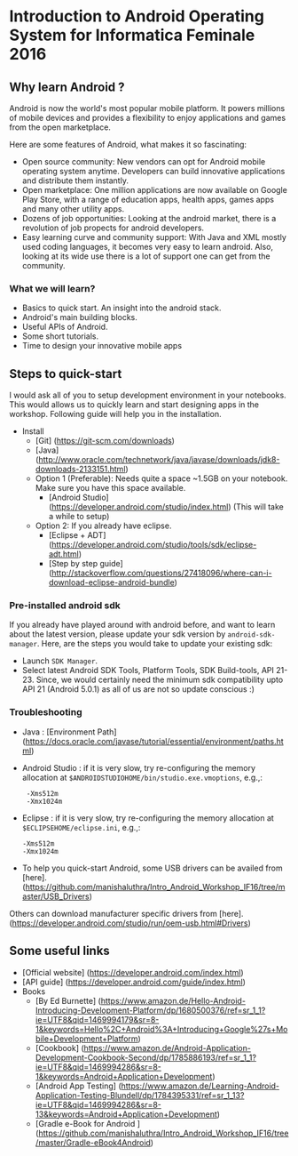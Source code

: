 # Introduction to Android Operating System for Informatica Feminale 2016

## Why learn Android ?

Android is now the world's most popular mobile platform. It powers millions of mobile devices and provides a flexibility to enjoy applications and games from the open marketplace.

Here are some features of Android, what makes it so fascinating:
* Open source community:
New vendors can opt for Android mobile operating system anytime. Developers can build innovative applications and distribute them instantly.
* Open marketplace:
One million applications are now available on Google Play Store, with a range of education apps, health apps, games apps and many other utility apps.
* Dozens of job opportunities:
Looking at the android market, there is a revolution of job propects for android developers.
* Easy learning curve and community support:
With Java and XML mostly used coding languages, it becomes very easy to learn android. Also, looking at its wide use there is a lot of support one can get from the community.

### What we will learn?
* Basics to quick start. An insight into the android stack.
* Android's main building blocks.
* Useful APIs of Android.
* Some short tutorials.
* Time to design your innovative mobile apps

## Steps to quick-start
I would ask all of you to setup development environment in your notebooks. This would allows us to quickly learn and start designing apps in the workshop. Following guide will help you in the installation.

* Install 
  * [Git] (https://git-scm.com/downloads)
  * [Java] (http://www.oracle.com/technetwork/java/javase/downloads/jdk8-downloads-2133151.html)
  * Option 1 (Preferable): Needs quite a space ~1.5GB on your notebook. Make sure you have this space available.
    * [Android Studio] (https://developer.android.com/studio/index.html)
    (This will take a while to setup)
  * Option 2: If you already have eclipse.
    * [Eclipse + ADT] (https://developer.android.com/studio/tools/sdk/eclipse-adt.html)
    * [Step by step guide] (http://stackoverflow.com/questions/27418096/where-can-i-download-eclipse-android-bundle)

### Pre-installed android sdk
If you already have played around with android before, and want to learn about the latest version, please update your sdk version by `android-sdk-manager`. Here, are the steps you would take to update your existing sdk:
  * Launch `SDK Manager`.
  * Select latest Android SDK Tools, Platform Tools, SDK Build-tools, API 21-23. Since, we would certainly need the minimum sdk compatibility upto API 21 (Android 5.0.1) as all of us are not so update conscious :) 

### Troubleshooting
  * Java : 
    [Environment Path] (https://docs.oracle.com/javase/tutorial/essential/environment/paths.html)
  * Android Studio : 
    if it is very slow, try re-configuring the memory allocation at ` $ANDROIDSTUDIOHOME/bin/studio.exe.vmoptions `, e.g.,:

     ```
      -Xms512m
      -Xmx1024m
      ```
  * Eclipse : 
    if it is very slow, try re-configuring the memory allocation at `$ECLIPSEHOME/eclipse.ini`, e.g.,:

      ```
      -Xms512m
      -Xmx1024m
      ```
  * To help you quick-start Android, some USB drivers can be availed from [here]. (https://github.com/manishaluthra/Intro_Android_Workshop_IF16/tree/master/USB_Drivers)
  
  Others can download manufacturer specific drivers from [here]. (https://developer.android.com/studio/run/oem-usb.html#Drivers) 


## Some useful links
* [Official website] (https://developer.android.com/index.html)
* [API guide] (https://developer.android.com/guide/index.html)
* Books
  * [By Ed Burnette] (https://www.amazon.de/Hello-Android-Introducing-Development-Platform/dp/1680500376/ref=sr_1_1?ie=UTF8&qid=1469994179&sr=8-1&keywords=Hello%2C+Android%3A+Introducing+Google%27s+Mobile+Development+Platform)
  * [Cookbook] (https://www.amazon.de/Android-Application-Development-Cookbook-Second/dp/1785886193/ref=sr_1_1?ie=UTF8&qid=1469994286&sr=8-1&keywords=Android+Application+Development)
  * [Android App Testing] (https://www.amazon.de/Learning-Android-Application-Testing-Blundell/dp/1784395331/ref=sr_1_13?ie=UTF8&qid=1469994286&sr=8-13&keywords=Android+Application+Development)
  * [Gradle e-Book for Android ] (https://github.com/manishaluthra/Intro_Android_Workshop_IF16/tree/master/Gradle-eBook4Android)

